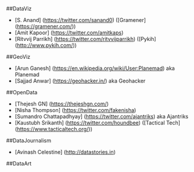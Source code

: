 ##DataViz
+ [S. Anand] (https://twitter.com/sanand0) ([Gramener] (https://gramener.com/))
+ [Amit Kapoor] (https://twitter.com/amitkaps)
+ [Ritvvij Parrikh] (https://twitter.com/ritvvijparrikh) ([Pykih] (http://www.pykih.com/))

##GeoViz
+ [Arun Ganesh] (https://en.wikipedia.org/wiki/User:Planemad) aka Planemad
+ [Sajjad Anwar] (https://geohacker.in/) aka Geohacker

##OpenData
+ [Thejesh GN] (https://thejeshgn.com/)
+ [Nisha Thompson] (https://twitter.com/fakenisha)
+ [Sumandro Chattapadhyay] (https://twitter.com/ajantriks) aka Ajantriks
+ [Kaustubh Srikanth] (https://twitter.com/houndbee) ([Tactical Tech] (https://www.tacticaltech.org/))

##DataJournalism
+ [Avinash Celestine] (http://datastories.in)

##DataArt
